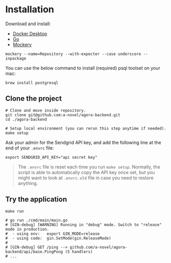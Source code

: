# Installation

Download and install:
- [Docker Desktop](https://www.docker.com/products/docker-desktop/)
- [Go](https://go.dev/dl/)
- [Mockery](https://github.com/vektra/mockery)

`mockery --name=Repository --with-expecter --case underscore --inpackage`

You can use the below command to install (required) psql toolset on your mac:

```shell
brew install postgresql
```

## Clone the project

```shell
# Clone and move inside repository.
git clone git@github.com:a-novel/agora-backend.git
cd ./agora-backend

# Setup local environment (you can rerun this step anytime if needed).
make setup
```

Ask your admin for the Sendgrid API key, and add the following line at the end of your `.envrc` file:

```shell
export SENDGRID_API_KEY="api secret key"
```

> The `.envrc` file is reset each time you run `make setup`. Normally, the script is able to automatically
> copy the API key once set, but you might want to look at `.envrc.old` file in case you need to restore
> anything.

## Try the application

```shell
make run

# go run ./cmd/main/main.go
# [GIN-debug] [WARNING] Running in "debug" mode. Switch to "release" mode in production.
#  - using env:   export GIN_MODE=release
#  - using code:  gin.SetMode(gin.ReleaseMode)
# 
# [GIN-debug] GET /ping --> github.com/a-novel/agora-backend/api/base.PingPong (5 handlers)
# ...
```
